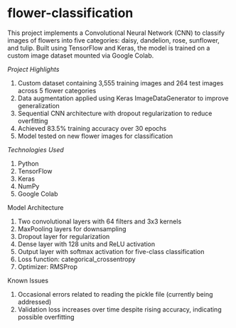 # flower-classification
This project implements a Convolutional Neural Network (CNN) to classify images of flowers into five categories: daisy, dandelion, rose, sunflower, and tulip. Built using TensorFlow and Keras, the model is trained on a custom image dataset mounted via Google Colab.

_Project Highlights_
1. Custom dataset containing 3,555 training images and 264 test images across 5 flower categories
2. Data augmentation applied using Keras ImageDataGenerator to improve generalization
3. Sequential CNN architecture with dropout regularization to reduce overfitting
4. Achieved 83.5% training accuracy over 30 epochs
5. Model tested on new flower images for classification

_Technologies Used_
1. Python
2. TensorFlow
3. Keras
4. NumPy
5. Google Colab

Model Architecture
1. Two convolutional layers with 64 filters and 3x3 kernels
2. MaxPooling layers for downsampling
3. Dropout layer for regularization
4. Dense layer with 128 units and ReLU activation
5. Output layer with softmax activation for five-class classification
6. Loss function: categorical_crossentropy
7. Optimizer: RMSProp

Known Issues
1. Occasional errors related to reading the pickle file (currently being addressed)
2. Validation loss increases over time despite rising accuracy, indicating possible overfitting

